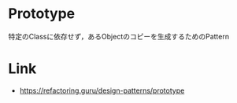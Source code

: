 # Prototype
特定のClassに依存せず，あるObjectのコピーを生成するためのPattern

# Link
- https://refactoring.guru/design-patterns/prototype
